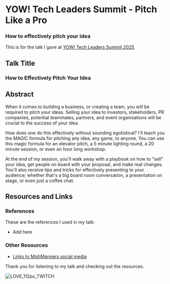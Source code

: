 # YOW! Tech Leaders Summit - Pitch Like a Pro

### How to effectively pitch your idea

This is for the talk I gave at [YOW! Tech Leaders Summit 2025](https://yowcon.com/tech-leaders-melbourne-2025/sessions/3750/how-to-effectively-pitch-your-idea).


## Talk Title

### How to Effectively Pitch Your Idea

## Abstract

When it comes to building a business, or creating a team, you will be required to pitch your ideas. Selling your idea to investors, stakeholders, PR companies, potential teammates, partners, and event organisations will be crucial to the success of your idea.

How does one do this effectively without sounding egotistical? I'll teach you the MAGIC formula for pitching any idea, any game, to anyone. You can use this magic formula for an elevator pitch, a 5 minute lighting round, a 20 minute session, or even an hour long workshop.

At the end of my session, you'll walk away with a playbook on how to "sell" your idea, get people on board with your proposal, and make real changes. You'll also receive tips and tricks for effectively presenting to your audience; whether that's a big board room conversation, a presentation on stage, or even just a coffee chat.

## Resources and Links

### References

These are the references I used in my talk:

- Add here

### Other Resources

- [Links to MishManners social media](https://mishmanners.info)

Thank you for listening to my talk and checking out the resources.

![LOVE_112px_TWITCH](https://github.com/user-attachments/assets/b73970cf-54cb-4346-8e96-82a57761ebad)
